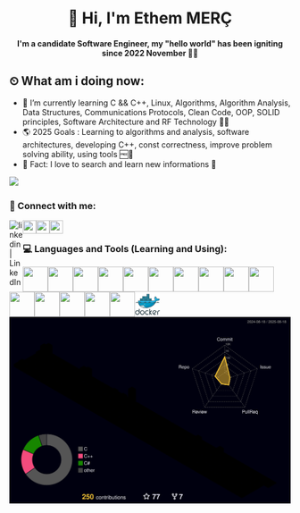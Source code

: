 <h1 align="center">  👋 Hi, I'm Ethem MERÇ </h1>
<h4 align="center" > I'm a candidate Software Engineer, my "hello world" has been igniting since 2022 November 👨‍🎓 </h2>

## ⏲ What am i doing now:
- 🔭 I’m currently learning C && C++, Linux, Algorithms, Algorithm Analysis, Data Structures, Communications Protocols, Clean Code, OOP, SOLID principles, Software Architecture and RF Technology 👩‍💻
- 🌎 2025 Goals : Learning to algorithms and analysis, software architectures, developing C++, const correctness, improve problem solving ability, using tools 🆓🤖
- 👋 Fact: I love to search and learn new informations 🚀</h3>
</p>

![](https://komarev.com/ghpvc/?username=your-github-mercethem&style=plastic)
### 📩 Connect with me:
[<img align="left" alt="linkedin | LinkedIn" width="24px" src="https://upload.wikimedia.org/wikipedia/commons/8/81/LinkedIn_icon.svg" />][linkedin]
[<img align="left" height="24" width="24" src="https://upload.wikimedia.org/wikipedia/commons/7/7e/Gmail_icon_%282020%29.svg" />][gmail]
[<img align="left" height="24" width="24" src="https://user-images.githubusercontent.com/17762967/42728663-26ebdb04-87dd-11e8-928f-fb01479a2ce1.png" />][hackerrank]
[<img align="left" height="24" width="24" src="https://upload.wikimedia.org/wikipedia/commons/e/ef/Stack_Overflow_icon.svg" />][stackoverflow]
<br />
</a>

### 💻 Languages and Tools (Learning and Using): 

[<img align="left" height="45" width="45" src="https://upload.wikimedia.org/wikipedia/commons/1/18/C_Programming_Language.svg" />][C]
[<img align="left" height="45" width="45" src="https://upload.wikimedia.org/wikipedia/commons/1/18/ISO_C%2B%2B_Logo.svg" />][C++]
[<img align="left" height="45" width="45" src="https://upload.wikimedia.org/wikipedia/commons/b/bd/Logo_C_sharp.svg" />][C#]
[<img align="left" height="45" width="45" src="https://upload.wikimedia.org/wikipedia/de/8/8c/Microsoft_SQL_Server_Logo.svg" />][mssql]
[<img align="left" height="45" width="45" src="https://upload.wikimedia.org/wikipedia/commons/2/29/Postgresql_elephant.svg" />][postgresql]
[<img align="left" height="45" width="45" src="https://upload.wikimedia.org/wikipedia/commons/6/64/Logo-redis.svg" />][redis]
[<img align="left" height="45" width="45" src="https://github.com/mongodb/mongo/blob/master/docs/leaf.svg" />][mongodb]
[<img align="left" height="45" width="45" src="https://upload.wikimedia.org/wikipedia/commons/3/3f/Git_icon.svg" />][git]
[<img align="left" height="45" width="45" src="https://upload.wikimedia.org/wikipedia/commons/3/35/Tux.svg" />][linux]
[<img align="left" height="45" width="45" src="https://upload.wikimedia.org/wikipedia/commons/9/9e/UbuntuCoF.svg" />][ubuntu]
[<img align="left" height="45" width="45" src="https://upload.wikimedia.org/wikipedia/commons/9/9c/IntelliJ_IDEA_Icon.svg" />][intellij]
[<img align="left" height="45" width="45" src="https://upload.wikimedia.org/wikipedia/commons/6/62/Clion.svg" />][clion]
[<img align="left" height="45" width="45" src="https://upload.wikimedia.org/wikipedia/commons/5/59/Visual_Studio_Icon_2019.svg" />][vstudio]
[<img align="left" height="45" width="45" src="https://upload.wikimedia.org/wikipedia/commons/6/6f/Multiplexing_diagram.svg" />][sdr]
[<img align="left" height="45" width="45" src="https://upload.wikimedia.org/wikipedia/commons/7/7a/Trello-logo-blue.svg" />][trello]
[<img align="left" height="45" width="45" src="https://raw.githubusercontent.com/devicons/devicon/master/icons/docker/docker-original-wordmark.svg" />][docker]

<br />
</a>

![](./profile-3d-contrib/profile-night-rainbow.svg)

<br />

[linkedin]: https://www.linkedin.com/in/mercethem/
[hackerrank]: https://www.hackerrank.com/mercethem/
[stackoverflow]: https://stackoverflow.com/users/20124061/ethem-merc/
[gmail]: mailto:mercethem@gmail.com
[git]: https://git-scm.com/
[github]: https://github.com/mercethem
[clion]: https://www.jetbrains.com/clion/
[C]: https://en.cppreference.com/w/
[C++]: https://en.cppreference.com/w/
[C#]: [https://en.cppreference.com/w/](https://www.w3schools.com/cs/index.php)
[git]: https://git-scm.com/
[mssql]: https://www.microsoft.com/tr-tr/sql-server/sql-server-2019
[postgresql]: https://www.postgresql.org/
[redis]: https://redis.io/
[mongodb]: https://www.mongodb.com/
[neo4j]: https://neo4j.com/
[intellij]: https://www.jetbrains.com/idea/
[linux]: https://www.linux.org/
[ubuntu]: https://ubuntu.com/
[vstudio]: https://visualstudio.microsoft.com/
[sdr]: https://osmocom.org/projects/rtl-sdr/wiki/Rtl-sdr
[trello]: https://trello.com/
[docker]: https://www.docker.com/

